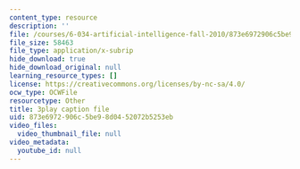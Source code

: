 ```yaml
---
content_type: resource
description: ''
file: /courses/6-034-artificial-intelligence-fall-2010/873e6972906c5be98d0452072b5253eb_A6Ud6oUCRak.vtt
file_size: 58463
file_type: application/x-subrip
hide_download: true
hide_download_original: null
learning_resource_types: []
license: https://creativecommons.org/licenses/by-nc-sa/4.0/
ocw_type: OCWFile
resourcetype: Other
title: 3play caption file
uid: 873e6972-906c-5be9-8d04-52072b5253eb
video_files:
  video_thumbnail_file: null
video_metadata:
  youtube_id: null
---
```

